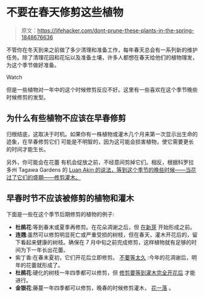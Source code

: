 # 不要在春天修剪这些植物

> 原文：<https://lifehacker.com/dont-prune-these-plants-in-the-spring-1848676636>

不管你在冬天到来之前做了多少清理和准备工作，每年春天总会有一系列新的维护任务。除了清理花园和花坛以及准备土壤，许多人都想在春天给他们的植物理发，为这个季节做好准备。

Watch

但是一些植物对一年中的这个时候修剪反应不好。这里有一些喜欢在这个季节晚些时候修剪的发型。

## 为什么有些植物不应该在早春修剪

归根结底，这取决于时机。如果你有一株植物或灌木几个月来第一次显示出生命的迹象，在早春修剪它们 可能是不明智的，因为这可能会损害植物，使它需要更长的时间才能生长。

另外，你可能会在花蕾 有机会绽放之前，不经意间剪掉它们。相反，根据科罗拉多州 Tagawa Gardens 的 [Luan Akin 的说法，等到这个季节的晚些时候——当花过了它们的盛期——修剪灌木。](https://www.tagawagardens.com/blog/prune-in-spring-yes-and-no/)

## 早春时节不应该被修剪的植物和灌木

下面是一些在这个季节后期修剪的植物的例子:

*   **杜鹃花**:等到春末或夏季再修剪。在花朵凋谢之后，但 [在新芽](https://lenoir.ces.ncsu.edu/2016/06/prune-azaleas-now/) 开始形成之前。
*   **连翘**:虽然可以修剪明显死亡或严重受损的树枝，但在春天，灌木开花后的，留下看起来健康的树枝。确保在 7 月中旬之前完成修剪，这样植物就有足够的时间为下一年长出花蕾。
*   紫丁香:在春末夏初，它们开花后立即修剪。 [不要等太久](https://www.russelltreeexperts.com/arbor-ed/2020/4/6/when-and-how-to-prune-lilacs#:~:text=When%20To%20Prune,all%20of%20next%20year's%20flowers.) :今年的花凋谢后，明年的花蕾就形成了。
*   **杜鹃花**:硬化的树枝一年四季都可以修剪，但 [修剪要等到灌木完全开花后](https://www.rhododendron.org/v34n3p125.htm) 才能进行。
*   **金银花**:藤蔓一年四季都可以修剪，晚春的时候修剪灌木， [花一落](https://www.gardeningknowhow.com/ornamental/vines/honeysuckle/prune-honeysuckle-plants.htm#:~:text=Honeysuckles%20include%20both%20vines%20and,dormant%20for%20major%20pruning%20jobs.) 。